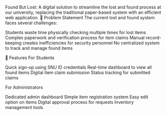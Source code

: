 Found But Lost:
A digital solution to streamline the lost and found process at our university, replacing the traditional paper-based system with an efficient web application.
🎯 Problem Statement
The current lost and found system faces several challenges:

Students waste time physically checking multiple times for lost items
Complex paperwork and verification process for item claims
Manual record-keeping creates inefficiencies for security personnel
No centralized system to track and manage found items

🌟 Features
For Students

Quick sign-up using SNU ID credentials
Real-time dashboard to view all found items
Digital item claim submission
Status tracking for submitted claims


For Administrators

Dedicated admin dashboard
Simple item registration system
Easy edit option on items
Digital approval process for requests
Inventory management tools

